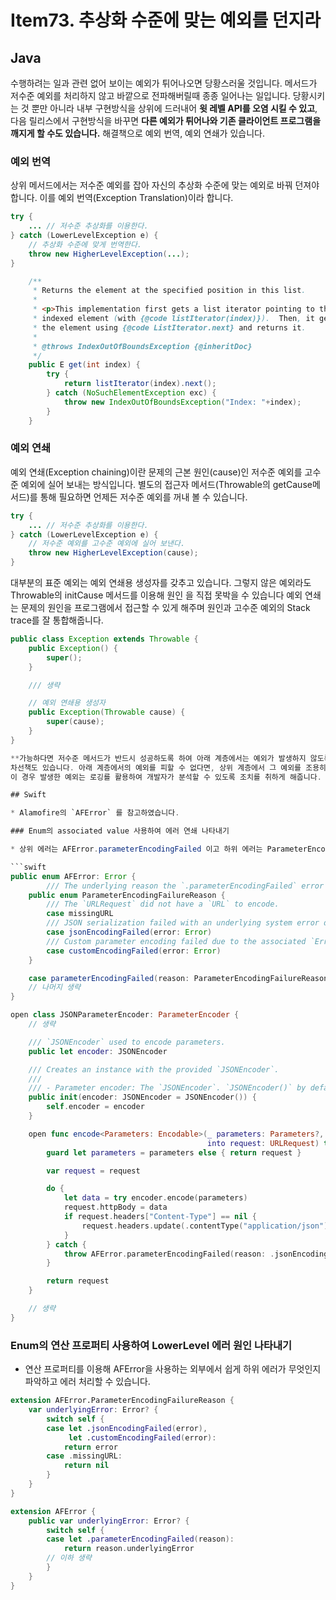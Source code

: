 # Item73. 추상화 수준에 맞는 예외를 던지라 

## Java

수행하려는 일과 관련 없어 보이는 예외가 튀어나오면 당황스러울 것입니다. 
메서드가 저수준 예외를 처리하지 않고 바깥으로 전파해버릴때 종종 일어나는 일입니다.
당황시키는 것 뿐만 아니라 내부 구현방식을 상위에 드러내어 **윗 레벨 API를 오염 시킬 수 있고**, 다음 릴리스에서 구현방식을 바꾸면 **다른 예외가 튀어나와 기존 클라이언트 프로그램을 깨지게 할 수도 있습니다.** 해결책으로 예외 번역, 예외 연쇄가 있습니다.  

### 예외 번역

상위 메서드에서는 저수준 예외를 잡아 자신의 추상화 수준에 맞는 예외로 바꿔 던져야 합니다.
이를 예외 번역(Exception Translation)이라 합니다.

```java
try {
    ... // 저수준 추상화를 이용한다. 
} catch (LowerLevelException e) {
    // 추상화 수준에 맞게 번역한다. 
    throw new HigherLevelException(...);
}
```

```java
    /**
     * Returns the element at the specified position in this list.
     *
     * <p>This implementation first gets a list iterator pointing to the
     * indexed element (with {@code listIterator(index)}).  Then, it gets
     * the element using {@code ListIterator.next} and returns it.
     *
     * @throws IndexOutOfBoundsException {@inheritDoc}
     */
    public E get(int index) {
        try {
            return listIterator(index).next();
        } catch (NoSuchElementException exc) {
            throw new IndexOutOfBoundsException("Index: "+index);
        }
    }
```

### 예외 연쇄 

예외 연쇄(Exception chaining)이란 문제의 근본 원인(cause)인 저수준 예외를 고수준 예외에 실어 보내는 방식입니다.
별도의 접근자 메서드(Throwable의 getCause메서드)를 통해 필요하면 언제든 저수준 예외를 꺼내 볼 수 있습니다. 

```java
try {
    ... // 저수준 추상화를 이용한다.
} catch (LowerLevelException e) {
    // 저수준 예외를 고수준 예외에 실어 보낸다.
    throw new HigherLevelException(cause);
}
```

대부분의 표준 예외는 예외 연쇄용 생성자를 갖추고 있습니다.
그렇지 않은 예외라도 Throwable의 initCause 메서드를 이용해 원인 을 직접 못박을 수 있습니다
예외 연쇄는 문제의 원인을 프로그램에서 접근할 수 있게 해주며 원인과 고수준 예외의 Stack trace를 잘 통합해줍니다.

```java
public class Exception extends Throwable {
    public Exception() {
        super();
    }    

    /// 생략

    // 예외 연쇄용 생성자 
    public Exception(Throwable cause) {
        super(cause);
    }
}    

**가능하다면 저수준 메서드가 반드시 성공하도록 하여 아래 계층에서는 예외가 발생하지 않도록 하는 것이 최선입니다.때로는 상위 계층 메서드의 매개변수 값을 아래 계층 메서드로 건네기 전에 미리 검사하는 방법으로 달성할 수 있습니다.** 
차선책도 있습니다. 아래 계층에서의 예외를 피할 수 없다면, 상위 계층에서 그 예외를 조용히 처리하여 문제를 API 호출자에 전파하지 않는 방법이 있습니다.
이 경우 발생한 예외는 로깅를 활용하여 개발자가 분석할 수 있도록 조치를 취하게 해줍니다. 

## Swift

* Alamofire의 `AFError` 를 참고하였습니다. 

### Enum의 associated value 사용하여 에러 연쇄 나타내기 

* 상위 에러는 AFError.parameterEncodingFailed 이고 하위 에러는 ParameterEncodingFailureReason 의 연관값인 `error` 입니다.  

```swift
public enum AFError: Error {
        /// The underlying reason the `.parameterEncodingFailed` error occurred.
    public enum ParameterEncodingFailureReason {
        /// The `URLRequest` did not have a `URL` to encode.
        case missingURL
        /// JSON serialization failed with an underlying system error during the encoding process.
        case jsonEncodingFailed(error: Error)
        /// Custom parameter encoding failed due to the associated `Error`.
        case customEncodingFailed(error: Error)
    }

    case parameterEncodingFailed(reason: ParameterEncodingFailureReason)
    // 나머지 생략
}
```

```swift
open class JSONParameterEncoder: ParameterEncoder {
    // 생략

    /// `JSONEncoder` used to encode parameters.
    public let encoder: JSONEncoder

    /// Creates an instance with the provided `JSONEncoder`.
    ///
    /// - Parameter encoder: The `JSONEncoder`. `JSONEncoder()` by default.
    public init(encoder: JSONEncoder = JSONEncoder()) {
        self.encoder = encoder
    }

    open func encode<Parameters: Encodable>(_ parameters: Parameters?,
                                            into request: URLRequest) throws -> URLRequest {
        guard let parameters = parameters else { return request }

        var request = request

        do {
            let data = try encoder.encode(parameters)  
            request.httpBody = data
            if request.headers["Content-Type"] == nil {
                request.headers.update(.contentType("application/json"))
            }
        } catch {
            throw AFError.parameterEncodingFailed(reason: .jsonEncodingFailed(error: error)) // 이 에러가 하위 에러인 EncodingError.invalidValue 이다. 
        }

        return request
    }

    // 생략
}

```

### Enum의 연산 프로퍼티 사용하여 LowerLevel 에러 원인 나타내기 

* 연산 프로퍼티를 이용해 AFError을 사용하는 외부에서 쉽게 하위 에러가 무엇인지 파악하고 에러 처리할 수 있습니다.  

```swift
extension AFError.ParameterEncodingFailureReason {
    var underlyingError: Error? {
        switch self {
        case let .jsonEncodingFailed(error),
             let .customEncodingFailed(error):
            return error
        case .missingURL:
            return nil
        }
    }
}

extension AFError {
    public var underlyingError: Error? {
        switch self {
        case let .parameterEncodingFailed(reason):
            return reason.underlyingError
        // 이하 생략
        }
    }
}
```
